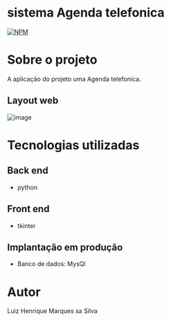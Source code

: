 # sistema Agenda telefonica
[![NPM](https://img.shields.io/npm/l/react)](https://github.com/LuiZMarques23/DesafioExplorer/blob/main/README.md) 

# Sobre o projeto


A aplicação do projeto uma Agenda telefonica.

## Layout web
![image](https://github.com/LuiZMarques23/AgendaTelefonica/assets/131413480/cd9359dd-8f11-44ed-bd12-a13bd6f6e575)





# Tecnologias utilizadas

## Back end
- python

## Front end
- tkinter

## Implantação em produção
- Banco de dados: MysQl

 


# Autor
Luiz Henrique Marques sa Silva

